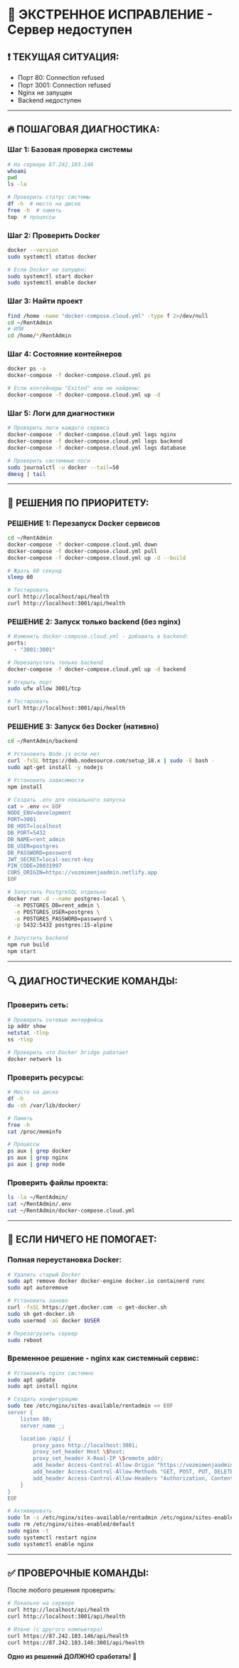 # 🚨 ЭКСТРЕННОЕ ИСПРАВЛЕНИЕ - Сервер недоступен

## ❗ ТЕКУЩАЯ СИТУАЦИЯ:
- Порт 80: Connection refused
- Порт 3001: Connection refused
- Nginx не запущен
- Backend недоступен

---

## 🔥 ПОШАГОВАЯ ДИАГНОСТИКА:

### Шаг 1: Базовая проверка системы
```bash
# На сервере 87.242.103.146
whoami
pwd
ls -la

# Проверить статус системы
df -h  # место на диске
free -h  # память
top  # процессы
```

### Шаг 2: Проверить Docker
```bash
docker --version
sudo systemctl status docker

# Если Docker не запущен:
sudo systemctl start docker
sudo systemctl enable docker
```

### Шаг 3: Найти проект
```bash
find /home -name "docker-compose.cloud.yml" -type f 2>/dev/null
cd ~/RentAdmin
# ИЛИ
cd /home/*/RentAdmin
```

### Шаг 4: Состояние контейнеров
```bash
docker ps -a
docker-compose -f docker-compose.cloud.yml ps

# Если контейнеры "Exited" или не найдены:
docker-compose -f docker-compose.cloud.yml up -d
```

### Шаг 5: Логи для диагностики
```bash
# Проверить логи каждого сервиса
docker-compose -f docker-compose.cloud.yml logs nginx
docker-compose -f docker-compose.cloud.yml logs backend
docker-compose -f docker-compose.cloud.yml logs database

# Проверить системные логи
sudo journalctl -u docker --tail=50
dmesg | tail
```

---

## 🚀 РЕШЕНИЯ ПО ПРИОРИТЕТУ:

### РЕШЕНИЕ 1: Перезапуск Docker сервисов
```bash
cd ~/RentAdmin
docker-compose -f docker-compose.cloud.yml down
docker-compose -f docker-compose.cloud.yml pull
docker-compose -f docker-compose.cloud.yml up -d --build

# Ждать 60 секунд
sleep 60

# Тестировать
curl http://localhost/api/health
curl http://localhost:3001/api/health
```

### РЕШЕНИЕ 2: Запуск только backend (без nginx)
```bash
# Изменить docker-compose.cloud.yml - добавить в backend:
ports:
  - "3001:3001"

# Перезапустить только backend
docker-compose -f docker-compose.cloud.yml up -d backend

# Открыть порт
sudo ufw allow 3001/tcp

# Тестировать
curl http://localhost:3001/api/health
```

### РЕШЕНИЕ 3: Запуск без Docker (нативно)
```bash
cd ~/RentAdmin/backend

# Установить Node.js если нет
curl -fsSL https://deb.nodesource.com/setup_18.x | sudo -E bash -
sudo apt-get install -y nodejs

# Установить зависимости
npm install

# Создать .env для локального запуска
cat > .env << EOF
NODE_ENV=development
PORT=3001
DB_HOST=localhost
DB_PORT=5432
DB_NAME=rent_admin
DB_USER=postgres
DB_PASSWORD=password
JWT_SECRET=local-secret-key
PIN_CODE=20031997
CORS_ORIGIN=https://vozmimenjaadmin.netlify.app
EOF

# Запустить PostgreSQL отдельно
docker run -d --name postgres-local \
  -e POSTGRES_DB=rent_admin \
  -e POSTGRES_USER=postgres \
  -e POSTGRES_PASSWORD=password \
  -p 5432:5432 postgres:15-alpine

# Запустить backend
npm run build
npm start
```

---

## 🔍 ДИАГНОСТИЧЕСКИЕ КОМАНДЫ:

### Проверить сеть:
```bash
# Проверить сетевые интерфейсы
ip addr show
netstat -tlnp
ss -tlnp

# Проверить что Docker bridge работает
docker network ls
```

### Проверить ресурсы:
```bash
# Место на диске
df -h
du -sh /var/lib/docker/

# Память
free -h
cat /proc/meminfo

# Процессы
ps aux | grep docker
ps aux | grep nginx
ps aux | grep node
```

### Проверить файлы проекта:
```bash
ls -la ~/RentAdmin/
cat ~/RentAdmin/.env
cat ~/RentAdmin/docker-compose.cloud.yml
```

---

## 🚨 ЕСЛИ НИЧЕГО НЕ ПОМОГАЕТ:

### Полная переустановка Docker:
```bash
# Удалить старый Docker
sudo apt remove docker docker-engine docker.io containerd runc
sudo apt autoremove

# Установить заново
curl -fsSL https://get.docker.com -o get-docker.sh
sudo sh get-docker.sh
sudo usermod -aG docker $USER

# Перезагрузить сервер
sudo reboot
```

### Временное решение - nginx как системный сервис:
```bash
# Установить nginx системно
sudo apt update
sudo apt install nginx

# Создать конфигурацию
sudo tee /etc/nginx/sites-available/rentadmin << EOF
server {
    listen 80;
    server_name _;

    location /api/ {
        proxy_pass http://localhost:3001;
        proxy_set_header Host \$host;
        proxy_set_header X-Real-IP \$remote_addr;
        add_header Access-Control-Allow-Origin "https://vozmimenjaadmin.netlify.app" always;
        add_header Access-Control-Allow-Methods "GET, POST, PUT, DELETE, OPTIONS" always;
        add_header Access-Control-Allow-Headers "Authorization, Content-Type, Accept" always;
    }
}
EOF

# Активировать
sudo ln -s /etc/nginx/sites-available/rentadmin /etc/nginx/sites-enabled/
sudo rm /etc/nginx/sites-enabled/default
sudo nginx -t
sudo systemctl restart nginx
sudo systemctl enable nginx
```

---

## ✅ ПРОВЕРОЧНЫЕ КОМАНДЫ:

После любого решения проверить:
```bash
# Локально на сервере
curl http://localhost/api/health
curl http://localhost:3001/api/health

# Извне (с другого компьютера)
curl https://87.242.103.146/api/health
curl https://87.242.103.146:3001/api/health
```

**Одно из решений ДОЛЖНО сработать!** 🎯